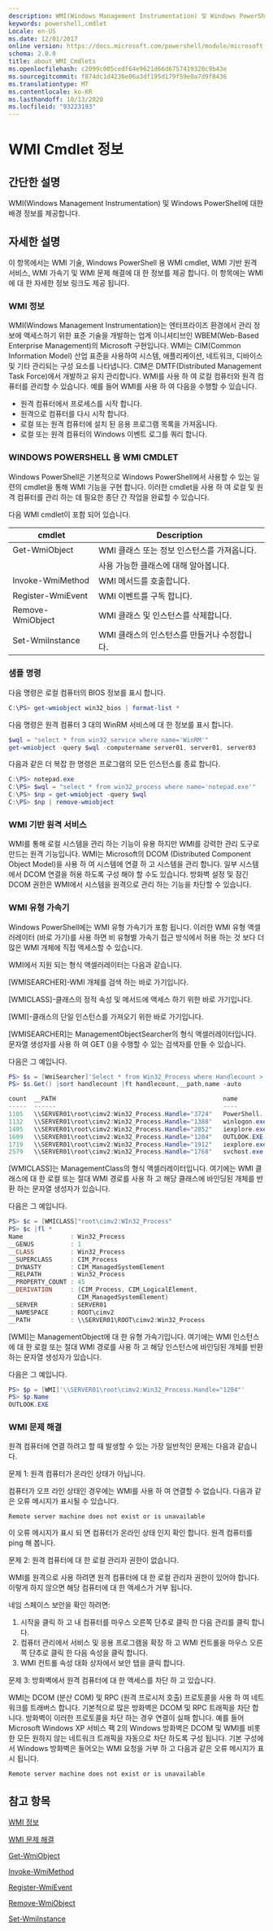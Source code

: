 ```yaml
---
description: WMI(Windows Management Instrumentation) 및 Windows PowerShell에 대한 배경 정보를 제공합니다.
keywords: powershell,cmdlet
Locale: en-US
ms.date: 12/01/2017
online version: https://docs.microsoft.com/powershell/module/microsoft.powershell.core/about/about_wmi_cmdlets?view=powershell-5.1&WT.mc_id=ps-gethelp
schema: 2.0.0
title: about_WMI_Cmdlets
ms.openlocfilehash: c2099c005cedf64e9621d66d6757419320c9b43e
ms.sourcegitcommit: f874dc1d4236e06a3df195d179f59e0a7d9f8436
ms.translationtype: MT
ms.contentlocale: ko-KR
ms.lasthandoff: 10/13/2020
ms.locfileid: "93223193"
---
```

# <a name="about-wmi-cmdlets"></a>WMI Cmdlet 정보

## <a name="short-description"></a>간단한 설명

WMI(Windows Management Instrumentation) 및 Windows PowerShell에 대한 배경 정보를 제공합니다.

## <a name="long-description"></a>자세한 설명

이 항목에서는 WMI 기술, Windows PowerShell 용 WMI cmdlet, WMI 기반 원격 서비스, WMI 가속기 및 WMI 문제 해결에 대 한 정보를 제공 합니다. 이 항목에는 WMI에 대 한 자세한 정보 링크도 제공 됩니다.

### <a name="about-wmi"></a>WMI 정보

WMI(Windows Management Instrumentation)는 엔터프라이즈 환경에서 관리 정보에 액세스하기 위한 표준 기술을 개발하는 업계 이니셔티브인 WBEM(Web-Based Enterprise Management)의 Microsoft 구현입니다. WMI는 CIM(Common Information Model) 산업 표준을 사용하여 시스템, 애플리케이션, 네트워크, 디바이스 및 기타 관리되는 구성 요소를 나타냅니다. CIM은 DMTF(Distributed Management Task Force)에서 개발하고 유지 관리합니다. WMI를 사용 하 여 로컬 컴퓨터와 원격 컴퓨터를 관리할 수 있습니다. 예를 들어 WMI를 사용 하 여 다음을 수행할 수 있습니다.

- 원격 컴퓨터에서 프로세스를 시작 합니다.
- 원격으로 컴퓨터를 다시 시작 합니다.
- 로컬 또는 원격 컴퓨터에 설치 된 응용 프로그램 목록을 가져옵니다.
- 로컬 또는 원격 컴퓨터의 Windows 이벤트 로그를 쿼리 합니다.

### <a name="the-wmi-cmdlets-for-windows-powershell"></a>WINDOWS POWERSHELL 용 WMI CMDLET

Windows PowerShell은 기본적으로 Windows PowerShell에서 사용할 수 있는 일련의 cmdlet을 통해 WMI 기능을 구현 합니다. 이러한 cmdlet을 사용 하 여 로컬 및 원격 컴퓨터를 관리 하는 데 필요한 종단 간 작업을 완료할 수 있습니다.

다음 WMI cmdlet이 포함 되어 있습니다.

|cmdlet           |Description                                   |
|-----------------|----------------------------------------------|
|Get-WmiObject    |WMI 클래스 또는 정보 인스턴스를 가져옵니다.  |
|                 |사용 가능한 클래스에 대해 알아봅니다.                  |
|Invoke-WmiMethod |WMI 메서드를 호출합니다.                            |
|Register-WmiEvent|WMI 이벤트를 구독 합니다.                    |
|Remove-WmiObject |WMI 클래스 및 인스턴스를 삭제합니다.            |
|Set-WmiInstance  |WMI 클래스의 인스턴스를 만들거나 수정합니다. |

### <a name="sample-commands"></a>샘플 명령
다음 명령은 로컬 컴퓨터의 BIOS 정보를 표시 합니다.

```powershell
C:\PS> get-wmiobject win32_bios | format-list *
```

다음 명령은 원격 컴퓨터 3 대의 WinRM 서비스에 대 한 정보를 표시 합니다.

```powershell
$wql = "select * from win32_service where name='WinRM'"
get-wmiobject -query $wql -computername server01, server01, server03
```

다음과 같은 더 복잡 한 명령은 프로그램의 모든 인스턴스를 종료 합니다.

```powershell
C:\PS> notepad.exe
C:\PS> $wql = "select * from win32_process where name='notepad.exe'"
C:\PS> $np = get-wmiobject -query $wql
C:\PS> $np | remove-wmiobject
```

### <a name="wmi-based-remoting"></a>WMI 기반 원격 서비스

WMI를 통해 로컬 시스템을 관리 하는 기능이 유용 하지만 WMI를 강력한 관리 도구로 만드는 원격 기능입니다. WMI는 Microsoft의 DCOM (Distributed Component Object Model)을 사용 하 여 시스템에 연결 하 고 시스템을 관리 합니다. 일부 시스템에서 DCOM 연결을 허용 하도록 구성 해야 할 수도 있습니다.
방화벽 설정 및 잠긴 DCOM 권한은 WMI에서 시스템을 원격으로 관리 하는 기능을 차단할 수 있습니다.

### <a name="wmi-type-accelerators"></a>WMI 유형 가속기

Windows PowerShell에는 WMI 유형 가속기가 포함 됩니다. 이러한 WMI 유형 액셀러레이터 (바로 가기)를 사용 하면 비 유형별 가속기 접근 방식에서 허용 하는 것 보다 더 많은 WMI 개체에 직접 액세스할 수 있습니다.

WMI에서 지원 되는 형식 액셀러레이터는 다음과 같습니다.

[WMISEARCHER]-WMI 개체를 검색 하는 바로 가기입니다.

[WMICLASS]-클래스의 정적 속성 및 메서드에 액세스 하기 위한 바로 가기입니다.

[WMI]-클래스의 단일 인스턴스를 가져오기 위한 바로 가기입니다.

[WMISEARCHER]는 ManagementObjectSearcher의 형식 액셀러레이터입니다. 문자열 생성자를 사용 하 여 GET ()을 수행할 수 있는 검색자를 만들 수 있습니다.

다음은 그 예입니다. 

```powershell
PS> $s = [WmiSearcher]'Select * from Win32_Process where Handlecount > 1000'
PS> $s.Get() |sort handlecount |ft handlecount,__path,name -auto

count  __PATH                                              name
-----  ------                                              ----
1105   \\SERVER01\root\cimv2:Win32_Process.Handle="3724"   PowerShell...
1132   \\SERVER01\root\cimv2:Win32_Process.Handle="1388"   winlogon.exe
1495   \\SERVER01\root\cimv2:Win32_Process.Handle="2852"   iexplore.exe
1699   \\SERVER01\root\cimv2:Win32_Process.Handle="1204"   OUTLOOK.EXE
1719   \\SERVER01\root\cimv2:Win32_Process.Handle="1912"   iexplore.exe
2579   \\SERVER01\root\cimv2:Win32_Process.Handle="1768"   svchost.exe
```

[WMICLASS]는 ManagementClass의 형식 액셀러레이터입니다. 여기에는 WMI 클래스에 대 한 로컬 또는 절대 WMI 경로를 사용 하 고 해당 클래스에 바인딩된 개체를 반환 하는 문자열 생성자가 있습니다.

다음은 그 예입니다. 

```powershell
PS> $c = [WMICLASS]"root\cimv2:WIn32_Process"
PS> $c |fl *
Name             : Win32_Process
__GENUS          : 1
__CLASS          : Win32_Process
__SUPERCLASS     : CIM_Process
__DYNASTY        : CIM_ManagedSystemElement
__RELPATH        : Win32_Process
__PROPERTY_COUNT : 45
__DERIVATION     : {CIM_Process, CIM_LogicalElement,
                   CIM_ManagedSystemElement}
__SERVER         : SERVER01
__NAMESPACE      : ROOT\cimv2
__PATH           : \\SERVER01\ROOT\cimv2:Win32_Process
```

[WMI]는 ManagementObject에 대 한 유형 가속기입니다. 여기에는 WMI 인스턴스에 대 한 로컬 또는 절대 WMI 경로를 사용 하 고 해당 인스턴스에 바인딩된 개체를 반환 하는 문자열 생성자가 있습니다.

다음은 그 예입니다. 

```powershell
PS> $p = [WMI]'\\SERVER01\root\cimv2:Win32_Process.Handle="1204"'
PS> $p.Name
OUTLOOK.EXE
```

### <a name="wmi-troubleshooting"></a>WMI 문제 해결

원격 컴퓨터에 연결 하려고 할 때 발생할 수 있는 가장 일반적인 문제는 다음과 같습니다.

문제 1: 원격 컴퓨터가 온라인 상태가 아닙니다.

컴퓨터가 오프 라인 상태인 경우에는 WMI를 사용 하 여 연결할 수 없습니다.
다음과 같은 오류 메시지가 표시될 수 있습니다.

```
Remote server machine does not exist or is unavailable
```

이 오류 메시지가 표시 되 면 컴퓨터가 온라인 상태 인지 확인 합니다. 원격 컴퓨터를 ping 해 봅니다.

문제 2: 원격 컴퓨터에 대 한 로컬 관리자 권한이 없습니다.

WMI를 원격으로 사용 하려면 원격 컴퓨터에 대 한 로컬 관리자 권한이 있어야 합니다. 이렇게 하지 않으면 해당 컴퓨터에 대 한 액세스가 거부 됩니다.

네임 스페이스 보안을 확인 하려면:

1. 시작을 클릭 하 고 내 컴퓨터를 마우스 오른쪽 단추로 클릭 한 다음 관리를 클릭 합니다.
2. 컴퓨터 관리에서 서비스 및 응용 프로그램을 확장 하 고 WMI 컨트롤을 마우스 오른쪽 단추로 클릭 한 다음 속성을 클릭 합니다.
3. WMI 컨트롤 속성 대화 상자에서 보안 탭을 클릭 합니다.

문제 3: 방화벽에서 원격 컴퓨터에 대 한 액세스를 차단 하 고 있습니다.

WMI는 DCOM (분산 COM) 및 RPC (원격 프로시저 호출) 프로토콜을 사용 하 여 네트워크를 트래버스 합니다. 기본적으로 많은 방화벽은 DCOM 및 RPC 트래픽을 차단 합니다. 방화벽이 이러한 프로토콜을 차단 하는 경우 연결이 실패 합니다. 예를 들어 Microsoft Windows XP 서비스 팩 2의 Windows 방화벽은 DCOM 및 WMI를 비롯 한 모든 원하지 않는 네트워크 트래픽을 자동으로 차단 하도록 구성 됩니다. 기본 구성에서 Windows 방화벽은 들어오는 WMI 요청을 거부 하 고 다음과 같은 오류 메시지가 표시 됩니다.

```
Remote server machine does not exist or is unavailable
```

## <a name="see-also"></a>참고 항목

[WMI 정보](/windows/win32/wmisdk/about-wmi)

[WMI 문제 해결](/windows/win32/wmisdk/wmi-troubleshooting)

[Get-WmiObject](xref:Microsoft.PowerShell.Management.Get-WmiObject)

[Invoke-WmiMethod](xref:Microsoft.PowerShell.Management.Invoke-WmiMethod)

[Register-WmiEvent](xref:Microsoft.PowerShell.Management.Register-WmiEvent)

[Remove-WmiObject](xref:Microsoft.PowerShell.Management.Remove-WmiObject)

[Set-WmiInstance](xref:Microsoft.PowerShell.Management.Set-WmiInstance)
